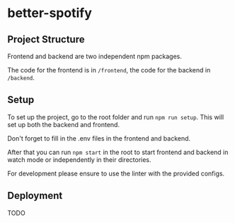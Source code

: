 # better-spotify

## Project Structure

Frontend and backend are two independent npm packages.

The code for the frontend is in `/frontend`, the code for the backend in `/backend`.

## Setup

To set up the project, go to the root folder and run `npm run setup`.
This will set up both the backend and frontend.

Don't forget to fill in the .env files in the frontend and backend.

After that you can run `npm start` in the root to start frontend and backend in watch mode or independently in their directories.

For development please ensure to use the linter with the provided configs.

## Deployment

TODO
